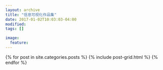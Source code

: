 ```yaml
---
layout: archive
title: "信息可视化作品集"
date: 2017-01-02T10:03:03-04:00
modified:
tags: []

image: 
  feature:
---
```

 


 
<div class="tiles">
{% for post in site.categories.posts %}
{% include post-grid.html %}
{% endfor %}
</div><!-- /.tiles 把所有categories 有 posts 的列出来-->